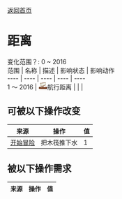 [返回首页](index.md)  
# 距离  
变化范围？: 0 ~ 2016  
范围  |  名称  |  描述  |  影响状态  |  影响动作  
----  |  ----  |  ----  |  ----  |  ----  
1 ～ 2016  |  <img decoding="async" src="Sprite/Distance.png" style="width:20px;">航行距离  |    |    |    
## 可被以下操作改变  
来源  |  操作  |  值  
----  |  ----  |  ----  
[开始冒险](Start_Raft.md)  |  把木筏推下水  |  1  
## 被以下操作需求  
来源  |  操作  |  值  
----  |  ----  |  ----  
